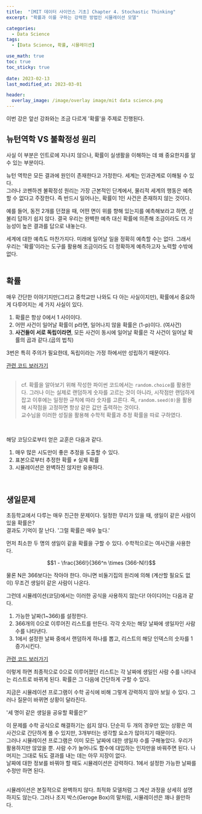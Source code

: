 ```yaml
---
title:  "[MIT 데이터 사이언스 기초] Chapter 4. Stochastic Thinking"
excerpt: "확률과 이를 구하는 강력한 방법인 시뮬레이션 모델"

categories:
  - Data Science
tags:
  - [Data Science, 확률, 시뮬레이션]

use_math: true
toc: true
toc_sticky: true
 
date: 2023-02-13
last_modified_at: 2023-03-01

header:
  overlay_image: /image/overlay image/mit data science.png
---
```


이번 강은 앞선 강좌와는 조금 다르게 '확률'을 주제로 진행된다.

## 뉴턴역학  VS 불확정성 원리
사실 이 부분은 인트로에 지나지 않으나, 확률이 실생활을 이해하는 데 왜 중요한지를 알 수 있는 부분이다.    

뉴턴 역학은 모든 결과에 원인이 존재한다고 가정한다. 세계는 인과관계로 이해될 수 있다.   
그러나 코펜하겐 불확정성 원리는 가장 근본적인 단계에서, 물리적 세계의 행동은 예측할 수 없다고 주장한다. 즉 반드시 일어나는, 확률이 1인 사건은 존재하지 않는 것이다.     

예를 들어, 동전 2개를 던졌을 때, 어떤 면이 위를 향해 있는지를 예측해보라고 하면, 섣불리 답하기 쉽지 않다. 결국 우리는 완벽한 예측 대신 확률에 의존해 조금이라도 더 가능성이 높은 결과를 답으로 내놓는다.    

세계에 대한 예측도 마찬가지다. 미래에 일어날 일을 정확히 예측할 수는 없다. 그래서 우리는 '확률'이라는 도구를 활용해 조금이라도 더 정확하게 예측하고자 노력할 수밖에 없다.   
<br/>

## 확률
매우 간단한 이야기지만(그리고 중학교만 나와도 다 아는 사실이지만), 확률에서 중요하게 다루어지는 세 가지 사실이 있다.    
1. 확률은 항상 0에서 1 사이이다.
2. 어떤 사건이 일어날 확률이 p라면, 일어나지 않을 확률은 (1-p)이다. (여사건)
3. **사건들이 서로 독립이라면**, 모든 사건이 동시에 일어날 확률은 각 사건이 일어날 확률의 곱과 같다.(곱의 법칙)   

3번은 특히 주의가 필요한데, 독립이라는 가정 하에서만 성립하기 때문이다.     

[관련 코드 보러가기](https://github.com/Hyun3246/Code-Warehouse/tree/main/MIT%20%EB%8D%B0%EC%9D%B4%ED%84%B0%20%EC%82%AC%EC%9D%B4%EC%96%B8%EC%8A%A4%20%EA%B8%B0%EC%B4%88)   
<br/>
> cf. 확률을 알아보기 위해 작성한 파이썬 코드에서는 `random.choice`를 활용한다. 그러나 이는 실제로 랜덤하게 숫자를 고르는 것이 아니라, 시작점만 랜덤하게 잡고 이후에는 일정한 규칙에 따라 숫자를 고른다. 즉, `random.seed(0)`을 활용해 시작점을 고정하면 항상 같은 값만 출력하는 것이다.   
교수님을 이러한 성질을 활용해 수학적 확률과 추정 확률을 따로 구하였다. 
<br/>

해당 코딩으로부터 얻은 교훈은 다음과 같다.  
1. 매우 많은 시도만이 좋은 추정을 도출할 수 있다.
2. 표본으로부터 추정한 확률 $\neq$ 실제 확률
3. 시뮬레이션은 완벽하진 않지만 유용하다.

<br/>

## 생일문제
초등학교에서 다루는 매우 친근한 문제이다. 일정한 무리가 있을 때, 생일이 같은 사람이 있을 확률은?    
결과도 기억이 잘 난다. '그럴 확률은 매우 높다.'

먼저 최소한 두 명의 생일이 같을 확률을 구할 수 있다. 수학적으로는 여사건을 사용한다.    

$$1 - \frac{366!}{366^n \times (366-N)!}$$    

물론 N은 366보다는 작아야 한다. 아니면 비둘기집의 원리에 의해 (계산할 필요도 없이) 무조건 생일이 같은 사람이 나온다.    

그런데 시뮬레이션(코딩)에서는 이러한 공식을 사용하지 않는다! 아이디어는 다음과 같다.    
1. 가능한 날짜(1~366)를 설정한다.
2. 366개의 0으로 이루어진 리스트를 만든다. 각각 숫자는 해당 날짜에 생일자인 사람 수를 나타낸다.
3. 1에서 설정한 날짜 중에서 랜덤하게 하나를 뽑고, 리스트의 해당 인덱스의 숫자를 1 증가시킨다.

[관련 코드 보러가기](https://github.com/Hyun3246/Code-Warehouse/tree/main/MIT%20%EB%8D%B0%EC%9D%B4%ED%84%B0%20%EC%82%AC%EC%9D%B4%EC%96%B8%EC%8A%A4%20%EA%B8%B0%EC%B4%88)

이렇게 하면 최종적으로 0으로 이루어졌던 리스트는 각 날짜에 생일인 사람 수를 나타내는 리스트로 바뀌게 된다. 확률은 그 다음에 간단하게 구할 수 있다.      

지금은 시뮬레이션 프로그램이 수학 공식에 비해 그렇게 강력하지 않아 보일 수 있다. 그러나 질문이 바뀌면 상황이 달라진다.     

'세 명이 같은 생일을 공유할 확률은?'    

이 문제를 수학 공식으로 해결하기는 쉽지 않다. 단순히 두 개의 경우만 있는 상황은 여사건으로 간단하게 풀 수 있지만, 3개부터는 생각할 요소가 많아지기 때문이다.    
그러나 시뮬레이션 프로그램은 이미 모든 날짜에 대한 생일자 수를 구해놓았다. 우리가 활용하지만 않았을 뿐. 사람 수가 늘어나도 함수에 대입하는 인자만을 바꿔주면 된다. 나머지는 그대로 둬도 결과를 내는 데는 아무 지장이 없다.      
날짜에 대한 정보를 바꿔야 할 때도 시뮬레이션은 강력하다. 1에서 설정한 가능한 날짜를 수정만 하면 된다.       
<br/>

시뮬레이션은 본질적으로 완벽하지 않다. 최적화 모델처럼 그 계산 과정을 상세히 설명하지도 않는다. 그러나 조지 박스(Geroge Box)의 말처럼, 시뮬레이션은 꽤나 쓸만하다.
